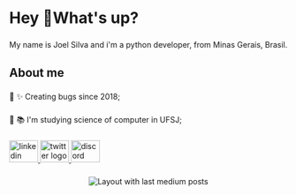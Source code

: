 <h1 align="left">Hey 🤟What's up?</h1>

###
<p align="left">My name is Joel Silva and i'm a python developer, from  Minas Gerais, Brasil.</p>

###
<h2 align="left">About me</h2>

###
<p align="left">🔘 ✨ Creating bugs since 2018;</p>

###
<p align="left">🔘 📚 I'm studying science of computer in UFSJ;</p>

###
<p align="left"></p>

###
<div align="left">
  <a href="https://www.linkedin.com/in/joel-silva-3087a1193/" target="_blank">
    <img src="https://raw.githubusercontent.com/maurodesouza/profile-readme-generator/master/src/assets/icons/social/linkedin/default.svg" width="52" height="40" alt="linkedin logo"  />
  </a>
  <a href="https://twitter.com/jorelzu" target="_blank">
    <img src="https://raw.githubusercontent.com/maurodesouza/profile-readme-generator/master/src/assets/icons/social/twitter/default.svg" width="52" height="40" alt="twitter logo"  />
  </a>
  <a href="joel#6553" target="_blank">
    <img src="https://raw.githubusercontent.com/maurodesouza/profile-readme-generator/master/src/assets/icons/social/discord/default.svg" width="52" height="40" alt="discord logo"  />
  </a>
</div>

###
<div align="center">
  <img src="https://github-read-medium-git-main.pahlevikun.vercel.app/latest?limit=4&username=@silvajoel&theme=default" alt="Layout with last medium posts"  />
</div>

###


